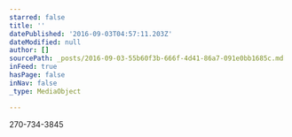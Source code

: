 ```yaml
---
starred: false
title: ''
datePublished: '2016-09-03T04:57:11.203Z'
dateModified: null
author: []
sourcePath: _posts/2016-09-03-55b60f3b-666f-4d41-86a7-091e0bb1685c.md
inFeed: true
hasPage: false
inNav: false
_type: MediaObject

---
```

270-734-3845
